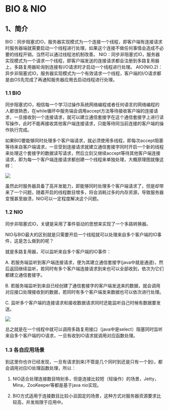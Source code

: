 # BIO & NIO

## 1、简介

BIO：同步阻塞式IO，服务器实现模式为一个连接一个线程，即客户端有连接请求时服务器端就需要启动一个线程进行处理，如果这个连接不做任何事情会造成不必要的线程开销，当然可以通过线程池机制改善。 
NIO：同步非阻塞式IO，服务器实现模式为一个请求一个线程，即客户端发送的连接请求都会注册到多路复用器上，多路复用器轮询到连接有I/O请求时才启动一个线程进行处理。 
AIO(NIO.2)：异步非阻塞式IO，服务器实现模式为一个有效请求一个线程，客户端的I/O请求都是由OS先完成了再通知服务器应用去启动线程进行处理。 

### 1.1 BIO

同步阻塞式IO，相信每一个学习过操作系统网络编程或者任何语言的网络编程的人都很熟悉，在while循环中服务端会调用accept方法等待接收客户端的连接请求，一旦接收到一个连接请求，就可以建立通信套接字在这个通信套接字上进行读写操作，此时不能再接收其他客户端连接请求，只能等待同当前连接的客户端的操作执行完成。 

如果BIO要能够同时处理多个客户端请求，就必须使用多线程，即每次accept阻塞等待来自客户端请求，一旦受到连接请求就建立通信套接字同时开启一个新的线程来处理这个套接字的数据读写请求，然后立刻又继续accept等待其他客户端连接请求，即为每一个客户端连接请求都创建一个线程来单独处理，大概原理图就像这样： 

![](http://static.oschina.net/uploads/img/201510/23094528_ZQyy.jpg)

 

虽然此时服务器具备了高并发能力，即能够同时处理多个客户端请求了，但是却带来了一个问题，随着开启的线程数目增多，将会消耗过多的内存资源，导致服务器变慢甚至崩溃，NIO可以一定程度解决这个问题。

### 1.2 NIO

同步非阻塞式IO，关键是采用了事件驱动的思想来实现了一个多路转换器。 

NIO与BIO最大的区别就是只需要开启一个线程就可以处理来自多个客户端的IO事件，这是怎么做到的呢？ 

就是多路复用器，可以监听来自多个客户端的IO事件： 

A. 若服务端监听到客户端连接请求，便为其建立通信套接字(java中就是通道)，然后返回继续监听，若同时有多个客户端连接请求到来也可以全部收到，依次为它们都建立通信套接字。 

B. 若服务端监听到来自已经创建了通信套接字的客户端发送来的数据，就会调用对应接口处理接收到的数据，若同时有多个客户端发来数据也可以依次进行处理。 

C. 监听多个客户端的连接请求和接收数据请求同时还能监听自己时候有数据要发送。 

![](http://static.oschina.net/uploads/img/201510/23094528_OF9c.jpg)

总之就是在一个线程中就可以调用多路复用接口（java中是select）阻塞同时监听来自多个客户端的IO请求，一旦有收到IO请求就调用对应函数处理。 

### 1.3 各自应用场景

到这里你也许已经发现，一旦有请求到来(不管是几个同时到还是只有一个到)，都会调用对应IO处理函数处理，所以：

1. NIO适合处理连接数目特别多，但是连接比较短（轻操作）的场景，Jetty，Mina，ZooKeeper等都是基于java nio实现。

2. BIO方式适用于连接数目比较小且固定的场景，这种方式对服务器资源要求比较高，并发局限于应用中。

